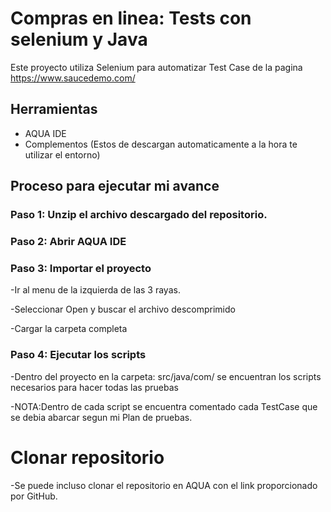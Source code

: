 # Compras en linea: Tests con selenium y Java

Este proyecto utiliza Selenium para automatizar Test Case de la pagina https://www.saucedemo.com/
## Herramientas

- AQUA IDE
- Complementos (Estos de descargan automaticamente a la hora te utilizar el entorno)

## Proceso para ejecutar mi avance

### Paso 1: Unzip el archivo descargado del repositorio.

### Paso 2: Abrir AQUA IDE

### Paso 3: Importar el proyecto

-Ir al menu de la izquierda de las 3 rayas.

-Seleccionar Open y buscar el archivo descomprimido

-Cargar la carpeta completa

### Paso 4: Ejecutar los scripts
-Dentro del proyecto en la carpeta: src/java/com/ se encuentran los scripts necesarios para hacer todas las pruebas

-NOTA:Dentro de cada script se encuentra comentado cada TestCase que se debia abarcar segun mi Plan de pruebas.

# Clonar repositorio
-Se puede incluso clonar el repositorio en AQUA con el link proporcionado por GitHub.
